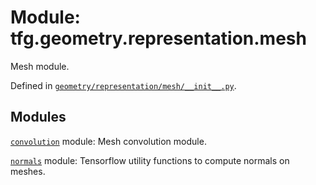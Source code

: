<div itemscope itemtype="http://developers.google.com/ReferenceObject">
<meta itemprop="name" content="tfg.geometry.representation.mesh" />
<meta itemprop="path" content="Stable" />
</div>

# Module: tfg.geometry.representation.mesh

Mesh module.



Defined in [`geometry/representation/mesh/__init__.py`](https://github.com/tensorflow/agents/tree/master/tensorflow_graphics/geometry/representation/mesh/__init__.py).

<!-- Placeholder for "Used in" -->


## Modules

[`convolution`](../../../tfg/geometry/representation/mesh/convolution.md) module: Mesh convolution module.

[`normals`](../../../tfg/geometry/representation/mesh/normals.md) module: Tensorflow utility functions to compute normals on meshes.

